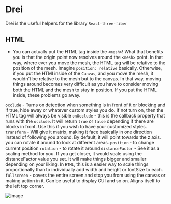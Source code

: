# Drei
Drei is the useful helpers for the library `React-three-fiber`

## HTML 
* You can actually put the HTML tag inside the `<mesh>`! What that benefits you is that the origin point now resolves around the `<mesh>` point. In that way, where ever you move the mesh, the HTML tag will be relative to the position of the mesh. Imagine `position: relative` basically. Otherwise, if you put the HTMl inside of the `Canvas`, and you move the mesh, it wouldn't be relative to the mesh but to the canvas. In that way, moving things around becomes very difficult as you have to consider moving both the HTML and the mesh to stay in position. If you put the HTML inside, these problems go away. 

`occlude` - Turns on detection when something is in front of it or blocking and if true, hide away or whatever custom styles you do. If not turn on, then the HTML tag will always be visible 
`onOcclude` - this is the callback property that runs with the `occlude`. It will return `true` or `false` depending if there are blocks in front. Use this if you wish to have your customized styles. 
`transform` - Will give it matrix, making it face basically in one direction instead of following you around. By default, it will point towards the z axis. you can rotate it around to look at different areas. 
`position` - to change current position
`rotation` - to rotate it around
`distanceFactor` - See it as a scaling method for you. If you get closer, it would scale using the distanceFactor value you set. It will make things bigger and smaller depending on your liking. In `HTML`, this is a easier way to scale things proportionally than to individually add width and height or fontSize to each. 
`fullscreen` - covers the entire screen and stop you from using the canvas or making action in it. Can be useful to display GUI and so on. Aligns itself to the left top corner. 


![image](https://user-images.githubusercontent.com/75579372/127249755-ec8e6c6a-3eeb-45d9-a157-48ae1909a328.png)

